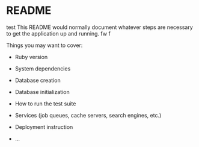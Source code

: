  # README
 test
This README would normally document whatever steps are necessary to get the
application up and running. fw f

Things you may want to cover:

* Ruby version
* System dependencies


* Database creation

* Database initialization

* How to run the test suite

* Services (job queues, cache servers, search engines, etc.)

* Deployment instruction
* ...
